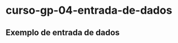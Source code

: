 
<!-- README.md is generated from README.Rmd. Please edit that file -->

# curso-gp-04-entrada-de-dados

<!-- badges: start -->
<!-- badges: end -->

## Exemplo de entrada de dados

